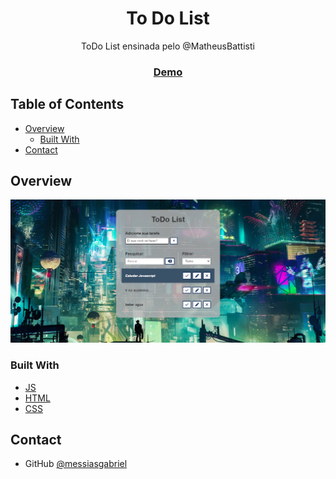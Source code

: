 <!-- Please update value in the {}  -->

<h1 align="center">To Do List</h1>

<div align="center">
   ToDo List ensinada pelo @MatheusBattisti
</div>

<div align="center">
  <h3>
    <a href="https://messiasgabriel.github.io/To-do-list/"  target="_blank">
      Demo
    </a>
  </h3>
</div>

<!-- TABLE OF CONTENTS -->

## Table of Contents

- [Overview](#overview)
  - [Built With](#built-with)
- [Contact](#contact)

<!-- OVERVIEW -->

## Overview

![screenshot](https://raw.githubusercontent.com/messiasgabriel/To-do-list/main/Screenshot.png)

### Built With

<!-- This section should list any major frameworks that you built your project using. Here are a few examples.-->

- [JS](https://www.javascript.com/)
- [HTML](https://dev.w3.org/html5/spec-LC/)
- [CSS](https://www.w3.org/Style/CSS/specs.en.html)

## Contact

- GitHub [@messiasgabriel](https://github.com/messiasgabriel)



